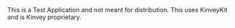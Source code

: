 This is a Test Application and not meant for distribution. This uses KinveyKit and is Kinvey proprietary.

